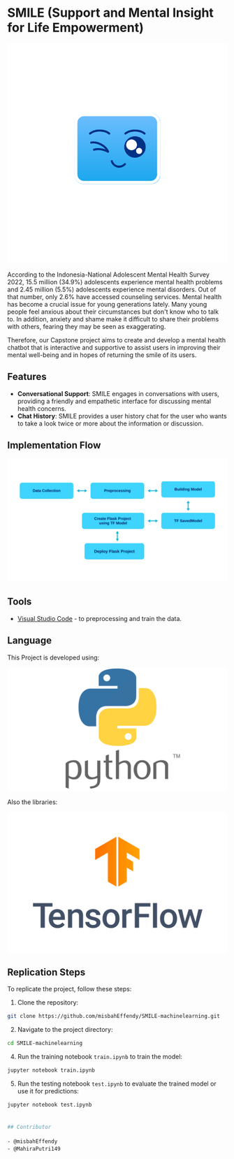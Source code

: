 <h1>SMILE (Support and Mental Insight for Life Empowerment)</h1>

![logo](https://github.com/misbahEffendy/SMILE-machinelearning/blob/496762fd3ce98c4f2d4e145470b4d120314d4810/asset/Logo.png)
<p>According to the Indonesia-National Adolescent Mental Health Survey 2022, 15.5 million (34.9%) 
  adolescents experience mental health problems and 2.45 million (5.5%) adolescents experience mental disorders. 
  Out of that number, only 2.6% have accessed counseling services. Mental health has become a crucial issue for young generations lately. Many young people feel anxious about their circumstances but don't know who to talk to. In addition, anxiety and
  shame make it difficult to share their problems with others, fearing they may be seen as exaggerating.</p>
<p>Therefore, our Capstone project aims to create and develop a mental health chatbot that is interactive and supportive to assist users in improving their mental well-being and in hopes of returning the smile of its users.</p>


## Features
- **Conversational Support**: SMILE engages in conversations with users, providing a friendly and empathetic interface for discussing mental health concerns.
- **Chat History**: SMILE provides a user history chat for the user who wants to take a look twice or more about the information or discussion.


## Implementation Flow

![impflowfix](https://github.com/misbahEffendy/SMILE-machinelearning/blob/3026fda27df8b487fb45745128a3246332d0cb1f/asset/Implementation%20Flow%20MLxCC.png)


## Tools

- [Visual Studio Code](https://code.visualstudio.com/) - to preprocessing and train the data.


## Language

This Project is developed using:

![Python](https://github.com/misbahEffendy/SMILE-machinelearning/blob/496762fd3ce98c4f2d4e145470b4d120314d4810/asset/Python.png)


Also the libraries:

![TensorFlow](https://github.com/misbahEffendy/SMILE-machinelearning/blob/496762fd3ce98c4f2d4e145470b4d120314d4810/asset/TensorFlow.png)


## Replication Steps

To replicate the project, follow these steps:

1. Clone the repository:

```sh
git clone https://github.com/misbahEffendy/SMILE-machinelearning.git
```

2. Navigate to the project directory:

```sh
cd SMILE-machinelearning
```

4. Run the training notebook `train.ipynb` to train the model: 

```sh
jupyter notebook train.ipynb
```

5. Run the testing notebook `test.ipynb` to evaluate the trained model or use it for predictions:

```sh
jupyter notebook test.ipynb


## Contributor

- @misbahEffendy
- @MahiraPutri149
